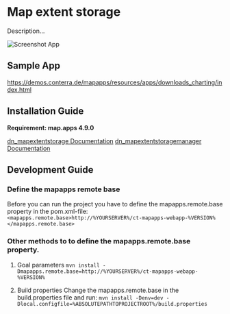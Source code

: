 # Map extent storage

Description...

![Screenshot App](https://github.com/conterra/mapapps-map-extent-storage/blob/master/screenshot.JPG)

## Sample App
https://demos.conterra.de/mapapps/resources/apps/downloads_charting/index.html

## Installation Guide
**Requirement: map.apps 4.9.0**

[dn_mapextentstorage Documentation](https://github.com/conterra/mapapps-map-extent-storage/tree/master/src/main/js/bundles/dn_mapextentstorage)
[dn_mapextentstoragemanager Documentation](https://github.com/conterra/mapapps-map-extent-storage/tree/master/src/main/js/bundles/dn_mapextentstoragemanager)

## Development Guide
### Define the mapapps remote base
Before you can run the project you have to define the mapapps.remote.base property in the pom.xml-file:
`<mapapps.remote.base>http://%YOURSERVER%/ct-mapapps-webapp-%VERSION%</mapapps.remote.base>`

### Other methods to to define the mapapps.remote.base property.
1. Goal parameters
`mvn install -Dmapapps.remote.base=http://%YOURSERVER%/ct-mapapps-webapp-%VERSION%`

2. Build properties
Change the mapapps.remote.base in the build.properties file and run:
`mvn install -Denv=dev -Dlocal.configfile=%ABSOLUTEPATHTOPROJECTROOT%/build.properties`
